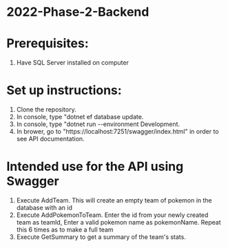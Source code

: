 # 2022-Phase-2-Backend


# Prerequisites:

1. Have SQL Server installed on computer

# Set up instructions:

1. Clone the repository.
2. In console, type "dotnet ef database update.
3. In console, type "dotnet run --environment Development.
4. In brower, go to "https://localhost:7251/swagger/index.html" in order to see API documentation.

# Intended use for the API using Swagger

1. Execute AddTeam. This will create an empty team of pokemon in the database with an id
2. Execute AddPokemonToTeam. Enter the id from your newly created team as teamId, Enter a valid pokemon name as pokemonName.
   Repeat this 6 times as to make a full team
3. Execute GetSummary to get a summary of the team's stats.
